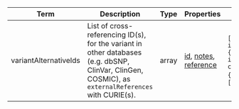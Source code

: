 |Term | Description | Type | Properties | Example | Enum|
| ---| ---| ---| ---| ---| --- |
| variantAlternativeIds | List of cross-referencing ID(s), for the variant in other databases (e.g. dbSNP, ClinVar, ClinGen, COSMIC), as `externalReferences` with CURIE(s). | array | [id](./id.md), [notes](./notes.md), [reference](./reference.md) | `[{"notes":"dbSNP id","id":"dbSNP:rs587780345","reference":"https://www.ncbi.nlm.nih.gov/snp/rs587780345"},{"id":"ClinGen:CA152954","notes":"ClinGen Allele Registry id","reference":"http://reg.clinicalgenome.org/redmine/projects/registry/genboree_registry/by_caid?caid=CA152954"},{"id":"UniProtKB:P35557#VAR_003699","reference":"https://www.uniprot.org/uniprot/P35557#VAR_003699"}]`,<br />`[{"reference":"https://www.omim.org/entry/164757#0001","id":"OMIM:164757.0001"}]` | NA|
